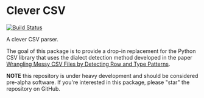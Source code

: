 # Clever CSV

[![Build Status](https://travis-ci.org/alan-turing-institute/CleverCSV.svg?branch=master)](https://travis-ci.org/alan-turing-institute/CleverCSV)

A clever CSV parser.

The goal of this package is to provide a drop-in replacement for the Python 
CSV library that uses the dialect detection method developed in the paper 
[Wrangling Messy CSV Files by Detecting Row and Type 
Patterns](https://arxiv.org/abs/1811.11242).

**NOTE** this repository is under heavy development and should be considered 
pre-alpha software. If you're interested in this package, please "star" the 
repository on GitHub.
